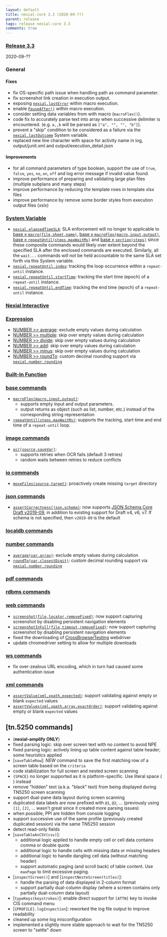 ```yaml
---
layout: default
title: nexial-core 3.3 (2020-09-??)
parent: release
tags: release nexial-core 3.3
comments: true
---
```


### <a href="https://github.com/nexiality/nexial-core/releases/tag/nexial-core-v3.3_???" class="external-link" target="_nexial_link">Release 3.3</a>
2020-09-??


### General
#### Fixes
- fix OS-specific path issue when handling path as command parameter.
- fix screenshot link creation in execution output.
- exposing [`nexial.lastError`](../systemvars/index#nexial.lastError) within macro execution.
- enable [`PauseAfter()`](../flowcontrols/index#pausebefore--pauseafter) within macro execution.
- consider setting data variables from with macro (`macroFlex()`).
- code fix to accurately parse text into array when successive delimiter is encountered. 
  (e.g. `a,,b` will be parsed as `["a", "", "", "b"]`).
- prevent a "skip" condition to be considered as a failure via the 
  [`nexial.lastOutcome`](../systemvars/index#nexial.lastOutcome) System variable.
- replaced new line character with space for activity name in log, output/junit.xml and output/execution_detail.json
#### Improvements
- for all command parameters of type boolean, support the use of `true`, `false`, `yes`, `no`, `on`, `off` and 
  log error message if invalid value found.
- improve performance of preparing and validating large plan files (multiple subplans and many steps)
- improve performance by reducing the template rows in template xlsx files
- improve performance by remove some border styles from execution output files (xslx)


### [System Variable](../systemvars)
- [`nexial.elapsedTimeSLA`](../systemvars/index#nexial.elapsedTimeSLA): SLA enforcement will no longer to applicable to
  [base &raquo; `macro(file,sheet,name)`](../commands/base/macro(file,sheet,name)), 
  [base &raquo; `macroFlex(macro,input,output)`](../commands/base/macroFlex(macro,input,output)), 
  [base &raquo; `repeatUntil(steps,maxWaitMs)`](../commands/base/repeatUntil(steps,maxWaitMs)) and 
  [base &raquo; `section(steps)`](../commands/base/section(steps)) since these composite commands would likely over
  extent beyond the specified SLA after the enclosed commands are executed. Similarly, all the `wait...` commands will
  not be held accountable to the same SLA set forth via this System variable.
- [`nexial.repeatUntil.index`](../systemvars/index#nexial.repeatUntil.index): tracking the loop occurrence within a 
  `repeat-until` instance.
- [`nexial.repeatUntil.startTime`](../systemvars/index#nexial.repeatUntil.startTime): tracking the start time (epoch) 
  of a `repeat-until` instance.
- [`nexial.repeatUntil.endTime`](../systemvars/index#nexial.repeatUntil.endTime): tracking the end time (epoch) of a 
  `repeat-until` instance.


### [Nexial Interactive](../interactive)


### [Expression](../expressions)
- [NUMBER >> average](../expressions/NUMBERexpression#average): exclude empty values during calculation
- [NUMBER >> multiple](../expressions/NUMBERexpression#multiplynumbers): skip over empty values during calculation
- [NUMBER >> divide](../expressions/NUMBERexpression#dividenumbers): skip over empty values during calculation
- [NUMBER >> add](../expressions/NUMBERexpression#addnumbers): skip over empty values during calculation
- [NUMBER >> minus](../expressions/NUMBERexpression#minusnumbers): skip over empty values during calculation
- [NUMBER >> roundTo](../expressions/NUMBERexpression#roundtoclosestdigit): custom decimal rounding support via 
  [`nexial.number.rounding`](../systemvars/index#nexial.number.rounding)


### [Built-In Function](../functions)


### [base commands](../commands/base)
- [`macroFlex(macro,input,output)`](../commands/base/macroFlex(macro,input,output)): 
  - supports empty input and output parameters.
  - output returns as object (such as list, number, etc.) instead of the corresponding string representation
- [`repeatUntil(steps,maxWaitMs)`](../commands/base/repeatUntil(steps,maxWaitMs)): supports the tracking, start time 
  and end time of a `repeat-until` loop.


### [image commands](../commands/image)
- [`ocr(source,saveVar)`](../commands/image/ocr(source,saveVar)): 
  - supports retries when OCR fails (default 3 retries)
  - random waits between retries to reduce conflicts


### [io commands](../commands/io)
- [`moveFiles(source,target)`](../commands/io/moveFiles(source,target)): proactively create missing `target` directory


### [json commands](../commands/json)
- [`assertCorrectness(json,schema)`](../commands/json/assertCorrectness(json,schema)): now supports 
  [JSON Schema Core Draft v2019-09](http://json-schema.org/draft/2019-09/json-schema-core.html), in addition to 
  existing support for Draft v4, v6, v7. If schema is not specified, then `v2019-09` is the default


### [localdb commands](../commands/localdb)


### [number commands](../commands/number)
- [`average(var,array)`](../commands/number/average(var,array)): exclude empty values during calculation
- [`roundTo(var,closestDigit)`](../commands/number/roundTo(var,closestDigit)): custom decimal rounding support via 
  [`nexial.number.rounding`](../systemvars/index#nexial.number.rounding)


### [pdf commands](../commands/pdf)


### [rdbms commands](../commands/rdbms)


### [web commands](../commands/web)
- [`screenshot(file,locator,removeFixed)`](../commands/web/screenshot(file,locator,removeFixed)): now support capturing
  screenshot by disabling persistent navigation elements
- [`screenshotInFull(file,timeout,removeFixed)`](../commands/web/screenshotInFull(file,timeout,removeFixed)): now 
  support capturing screenshot by disabling persistent navigation elements
- fixed the downloading of [CrossBrowserTesting](https://crossbrowsertesting.com/) webdriver
- update chromedriver setting to allow for multiple downloads


### [ws commands](../commands/ws)
- fix over-zealous URL encoding, which in turn had caused some authentication issue


### [xml commands](../commands/xml)
- [`assertValue(xml,xpath,expected)`](../commands/xml/assertValue(xml,xpath,expected)): support validating against 
  empty or blank `expected` values
- [`assertValues(xml,xpath,array,exactOrder)`](../commands/xml/assertValues(xml,xpath,array,exactOrder)): support 
  validating against empty or blank `expected` values


## [tn.5250 commands]
- (**nexial-amplify ONLY**)
- fixed parsing logic: skip over screen text with no content to avoid NPE
- fixed parsing logic: actively lining up table content against table header; some heuristics applied
- [`saveTableRow`]: *NEW* command to save the first matching row of a screen table based on the `criteria`
- code stabilization for full screen and nested screen scanning
- `{SPACE}` no longer supported as it is platform-specific. Use literal space (` `) instead
- remove "hidden" text (a.k.a. "black" text) from being displayed during TN5250 screen scanning
- support dual-pane data layout during screen scanning
- duplicated data labels are now prefixed with `@1`, `@2`, ... (previously using `[1]`, `[2]`, ... wasn't great since 
  it created more parsing issues)
- when possible, PPI are hidden from console logging
- support successive use of the same profile (previously created duplicated session) via the same TN5250 session
- detect read-only fields
- [`saveTableAsCSV(csv)`]: 
  - additional logic applied to handle empty cell or cell data contains comma or double quote
  - additional logic to handle cells with missing data or missing headers
  - additional logic to handle dangling cell data (without matching header)
  - support automatic paging (and scroll back) of table content. Use `maxPage` to limit excessive paging.
- [`inspectScreen()`] and [`inspectNesteScreen(titles)`]: 
  - handle the parsing of data displayed in 2-column format
  - support partially dual-column display (where a screen contains only partially dual-column data layout)
- [`typeKeys(keystrokes)`]: enable direct support for `[ATTN]` key to invoke CIS command menu
- [`{PROFILE}.logInspection`]: reworked the log file output to improve readability
- cleaned up some log misconfiguration
- implemented a slightly more stable approach to wait for the TN5250 screen to "settle" down
